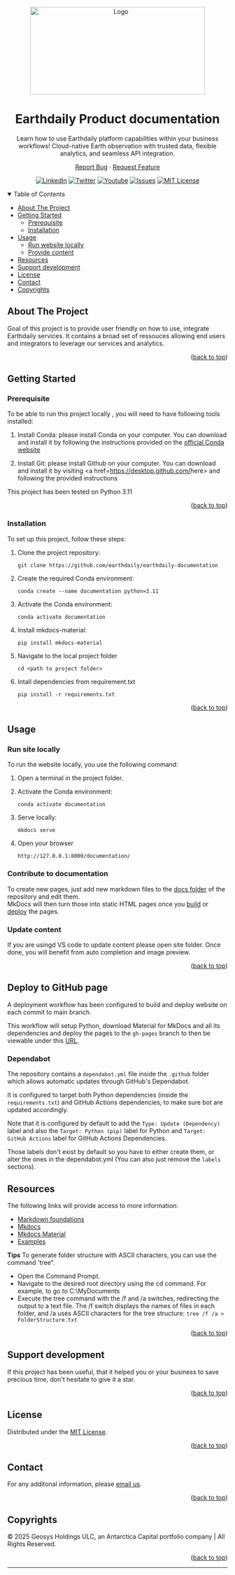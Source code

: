 <div id="top"></div>
<!-- PROJECT SHIELDS -->
<!--
*** See the bottom of this document for the declaration of the reference variables
*** https://www.markdownguide.org/basic-syntax/#reference-style-links
-->

<!-- PROJECT LOGO -->
<br>
<div align="center">
  <a href="https://github.com/earthdaily">
    <img src="https://earthdaily.com/hubfs/EDA_logo_horizontal_gradient-navy_1.svg"  alt="Logo" width="400" height="200">
  </a>
  
  <h1>Earthdaily Product documentation</h1>

  <p>
    Learn how to use Earthdaily platform capabilities within your business workflows! Cloud-native Earth observation with trusted data, flexible analytics, and seamless API integration.
  </p>

  <p>
    <a href="https://github.com/earthdaily/reflectance-datacube-processor/issues">Report Bug</a>
    ·
    <a href="https://github.com/earthdaily/reflectance-datacube-processor/issues">Request Feature</a>
  </p>
</div>

<div align="center"></div>

<div align="center">
  
[![LinkedIn][linkedin-shield]][linkedin-url]
[![Twitter][twitter-shield]][twitter-url]
[![Youtube][youtube-shield]][youtube-url]
[![Issues][issues-shield]][issues-url]
[![MIT License][license-shield]][license-url]

</div>

<!-- TABLE OF CONTENTS -->
<details open>
  <summary>Table of Contents</summary>
  
- [About The Project](#about-the-project)
- [Getting Started](#getting-started)
  - [Prerequisite](#prerequisite)
  - [Installation](#installation)
- [Usage](#usage)
  - [Run website locally](#Run-site-locally)
  - [Provide content](#lContribute-to-documentation )
- [Resources](#resources)
- [Support development](#support-development)
- [License](#license)
- [Contact](#contact)
- [Copyrights](#copyrights)

</details>

<!-- ABOUT THE PROJECT -->
## About The Project

</p> Goal of this project is to provide user friendly on how to use, integrate Earthdaily services. It contains a broad set of ressouces allowing end users and integrators to leverage our services and analytics. </p>

<p align="right">(<a href="#top">back to top</a>)</p>

<!-- GETTING STARTED -->
## Getting Started

### Prerequisite

 <p align="left">

To be able to run this project locally , you will need to have following tools installed:

1. Install Conda: please install Conda on your computer. You can download and install it by following the instructions provided on the [official Conda website](https://conda.io/projects/conda/en/latest/user-guide/install/index.html)

2. Install Git: please install Github on your computer. You can download and install it by visiting <a href=<https://desktop.github.com/>here></a> and following the provided instructions

This project has been tested on Python 3.11

<p align="right">(<a href="#top">back to top</a>)</p>

### Installation

To set up this project, follow these steps:

1. Clone the project repository:

    ```
    git clone https://github.com/earthdaily/earthdaily-documentation
    ```

2. Create the required Conda environment:

    ```
    conda create --name documentation python=3.11
    ```

3. Activate the Conda environment:

    ```
    conda activate documentation
    ```

4. Install mkdocs-material:

    ```
    pip install mkdocs-material
    ```
5. Navigate to the local project folder

    ```
    cd <path to project folder>
    ```
6. Intall dependencies from requirement.txt

    ```
    pip install -r requirements.txt
    ```

<p align="right">(<a href="#top">back to top</a>)</p>

<!-- USAGE -->
## Usage

### Run site locally

To run the website locally, you use the following command:

1. Open a terminal in the project folder.

2. Activate the Conda environment:

    ```
    conda activate documentation
    ```

3. Serve locally:

    ```
    mkdocs serve
    ```

4. Open your browser 

    ```
    http://127.0.0.1:8000/documentation/
    ```

### Contribute to documentation 
To create new pages, just add new markdown files to the [docs folder] of the repository and edit them.  
MkDocs will then turn those into static HTML pages once you [build](#build-pages) or [deploy](#deploy-to-github) the pages.

### Update content
If you are usingd VS code to update content please open site folder. Once done, you will benefit from auto completion and image preview.

<p align="right">(<a href="#top">back to top</a>)</p>

## Deploy to GitHub page
A deployment workflow has been configured to build and deploy website on each commit to main branch.

This workflow will setup Python, download Material for MkDocs and all its dependencies and deploy the pages to the `gh-pages` branch to then be viewable under this [URL](https://earthdaily.github.io/earthdaily-documentation/).

### Dependabot

The repository contains a `dependabot.yml` file inside the `.github` folder which allows automatic updates through GitHub's Dependabot.  

It is configured to target both Python dependencies (inside the `requirements.txt`) and GitHub Actions dependencies, to make sure bot are updated accordingly.

Note that it is configured by default to add the `Type: Update (Dependency)` label and also the `Target: Python (pip)` label for Python and `Target: GitHub Actions` label for GitHub Actions Dependencies.  

Those labels don't exist by default so you have to either create them, or alter the ones in the dependabot.yml (You can also just remove the `labels` sections).

<!-- RESOURCES -->
## Resources

The following links will provide access to more information:

- [Markdown foundations](https://www.markdownguide.org/basic-syntax/#reference-style-links)
- [Mkdocs]
- [Mkdocs Material][squidfunk]
- [Examples]()

**Tips** To generate folder structure with ASCII characters, you can use the command 'tree".
   - Open the Command Prompt.
   - Navigate to the desired root directory using the cd command. For example, to go to C:\MyDocuments
   - Execute the tree command with the /f and /a switches, redirecting the output to a text file. The /f switch displays the names of files in each folder, and /a uses ASCII characters for the tree structure:    `tree /f /a > FolderStructure.txt`



<p align="right">(<a href="#top">back to top</a>)</p>

<!-- CONTRIBUTING -->
## Support development

If this project has been useful, that it helped you or your business to save precious time, don't hesitate to give it a star.

<p align="right">(<a href="#top">back to top</a>)</p>

## License

Distributed under the [MIT License](https://github.com/GEOSYS/earthdaily-data-processor/blob/main/LICENSE).

<p align="right">(<a href="#top">back to top</a>)</p>

## Contact

For any additonal information, please [email us](mailto:sales@earthdailyagro.com).

<p align="right">(<a href="#top">back to top</a>)</p>

## Copyrights

© 2025 Geosys Holdings ULC, an Antarctica Capital portfolio company | All Rights Reserved.

<p align="right">(<a href="#top">back to top</a>)</p>

<!-- MARKDOWN LINKS & IMAGES -->

<!-- List of available shields https://shields.io/category/license -->
<!-- List of available shields https://simpleicons.org/ -->
[issues-shield]: https://img.shields.io/github/issues/GEOSYS/earthdaily-data-processor/repo.svg?style=social
[issues-url]: https://github.com/GEOSYS/earthdaily-data-processor/issues
[license-shield]: https://img.shields.io/badge/License-MIT-yellow.svg
[license-url]: https://opensource.org/licenses/MIT
[linkedin-shield]: https://img.shields.io/badge/-LinkedIn-black.svg?style=social&logo=linkedin
[linkedin-url]: https://www.linkedin.com/company/earthdailyagro/mycompany/
[twitter-shield]: https://img.shields.io/twitter/follow/EarthDailyAgro?style=social
[twitter-url]: https://img.shields.io/twitter/follow/EarthDailyAgro?style=social
[youtube-shield]: https://img.shields.io/youtube/channel/views/UCy4X-hM2xRK3oyC_xYKSG_g?style=social
[youtube-url]: https://img.shields.io/youtube/channel/views/UCy4X-hM2xRK3oyC_xYKSG_g?style=social
[docs folder]: https://github.com/Andre601/mkdocs-template/blob/master/docs
[MkDocs]: https://www.mkdocs.org/
[squidfunk]: https://github.com/squidfunk
[MkDocs Material Theme]: https://github.com/squidfunk/mkdocs-material
____________________________________________________

[use]: https://github.com/Andre601/mkdocs-template/generate
[facelessuser]: https://github.com/facelessuser
[PyMdown Extensions]: https://github.com/facelessuser/pymdown-extensions/




